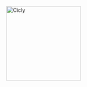 <img width="200" alt="Cicly" src="https://github.com/user-attachments/assets/ae4b0b32-0bc4-4e00-9ad5-08075156e4e0" />

